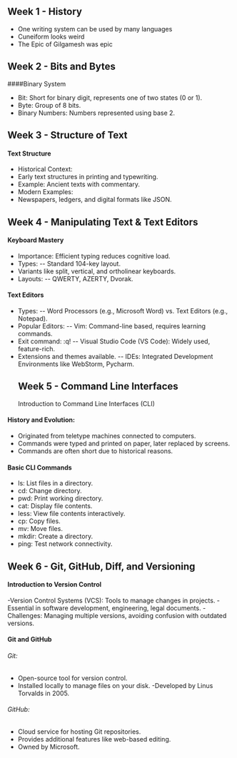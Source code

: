 ## Week 1 - History
- One writing system can be used by many languages
- Cuneiform looks weird
- The Epic of Gilgamesh was epic
## Week 2 - Bits and Bytes
####Binary System
- Bit: Short for binary digit, represents one of two states (0 or 1).
- Byte: Group of 8 bits.
- Binary Numbers: Numbers represented using base 2.
## Week 3 - Structure of Text
#### Text Structure
- Historical Context:
- Early text structures in printing and typewriting.
- Example: Ancient texts with commentary.
- Modern Examples:
- Newspapers, ledgers, and digital formats like JSON.
## Week 4 - Manipulating Text & Text Editors
#### Keyboard Mastery
- Importance: Efficient typing reduces cognitive load.
- Types:
-- Standard 104-key layout.
- Variants like split, vertical, and ortholinear keyboards.
- Layouts:
-- QWERTY, AZERTY, Dvorak.
#### Text Editors
- Types:
-- Word Processors (e.g., Microsoft Word) vs. Text Editors (e.g., Notepad).
- Popular Editors:
-- Vim: Command-line based, requires learning commands.
- Exit command: :q!
-- Visual Studio Code (VS Code): Widely used, feature-rich.
- Extensions and themes available.
-- IDEs: Integrated Development Environments like WebStorm, Pycharm.
  ## Week 5 - Command Line Interfaces
  Introduction to Command Line Interfaces (CLI)
#### History and Evolution:
- Originated from teletype machines connected to computers.
- Commands were typed and printed on paper, later replaced by screens.
- Commands are often short due to historical reasons.
#### Basic CLI Commands
-  ls: List files in a directory.
-  cd: Change directory.
-  pwd: Print working directory.
-  cat: Display file contents.
-  less: View file contents interactively.
-  cp: Copy files.
-  mv: Move files.
-  mkdir: Create a directory.
-  ping: Test network connectivity.

## Week 6 - Git, GitHub, Diff, and Versioning
#### Introduction to Version Control
-Version Control Systems (VCS): Tools to manage changes in projects.
-Essential in software development, engineering, legal documents.
-Challenges: Managing multiple versions, avoiding confusion with outdated versions.
#### Git and GitHub
###### Git:
- Open-source tool for version control.
- Installed locally to manage files on your disk.
-Developed by Linus Torvalds in 2005.
###### GitHub:
- Cloud service for hosting Git repositories.
- Provides additional features like web-based editing.
- Owned by Microsoft.
